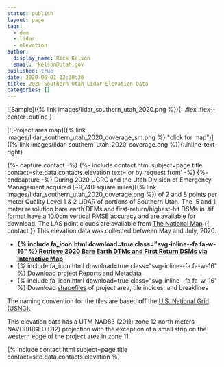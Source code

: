 ```yaml
---
status: publish
layout: page
tags:
  - dem
  - lidar
  - elevation
author:
  display_name: Rick Kelson
  email: rkelson@utah.gov
published: true
date: 2020-06-01 12:30:30
title: 2020 Southern Utah Lidar Elevation Data
categories: []
---
```


![Sample]({% link images/lidar_southern_utah_2020.png %}){: .flex .flex--center .outline }

[![Project area map]({% link images/lidar_southern_utah_2020_coverage_sm.png %} "click for map")]({% link images/lidar_southern_utah_2020_coverage.png %}){:.inline-text-right}

{%- capture contact -%}
{%- include contact.html subject=page.title contact=site.data.contacts.elevation text='or by request from' -%}
{%- endcapture -%}
During 2020 UGRC and the Utah Division of Emergency Management acquired [~9,740 square miles]({% link images/lidar_southern_utah_2020_coverage.png %}) of 2 and 8 points per meter Quality Level 1 & 2 LiDAR of portions of Southern Utah. The .5 and 1 meter resolution bare earth DEMs and first-return/highest-hit DSMs in .tif format have a 10.0cm vertical RMSE accuracy and are available for download. The LAS point clouds are available from [The National Map](https://apps.nationalmap.gov/downloader) {{ contact }} This elevation data was collected between May and July, 2020.

<ul class="dotless">
  <li>
    <strong>
      {% include fa_icon.html download=true class="svg-inline--fa fa-w-16" %} <a href="https://raster.utah.gov/?catGroup=.5%20Meter%20%7B2020%20Southern%20Utah%20LiDAR%7D,1%20Meter%20%7B2020%20Southern%20Utah%20LiDAR%7D&title=Southern%20Utah%202020%20LiDAR" target="_blank">Retrieve 2020 Bare Earth DTMs and First Return DSMs via Interactive Map</a>
    </strong>
  </li>
  <li>
    {% include fa_icon.html download=true class="svg-inline--fa fa-w-16" %} Download project <a href="https://storage.googleapis.com/state-of-utah-sgid-downloads/lidar/southern-utah-2020/SouthernUtah_2020_Reports.zip" target="_blank">Reports</a> and <a href="https://storage.googleapis.com/state-of-utah-sgid-downloads/lidar/southern-utah-2020/SouthernUtah_2020_Metadata.zip" target="_blank">Metadata</a>
  </li>
  <li>
    {% include fa_icon.html download=true class="svg-inline--fa fa-w-16" %} Download <a href="https://storage.googleapis.com/state-of-utah-sgid-downloads/lidar/southern-utah-2020/SouthernUtah_2020_shps.zip" target="_blank">shapefiles</a> of project area, tile indices, and breaklines
  </li>
</ul>

The naming convention for the tiles are based off the [U.S. National Grid (USNG)](https://www.fgdc.gov/usng/how-to-read-usng/index_html).

This elevation data has a UTM NAD83 (2011) zone 12 north meters NAVD88(GEOID12) projection with the exception of a small strip on the western edge of the project area in zone 11.

{% include contact.html subject=page.title contact=site.data.contacts.elevation %}
